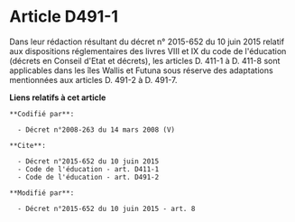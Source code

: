 # Article D491-1

Dans leur rédaction résultant du décret n° 2015-652 du 10 juin 2015 relatif aux dispositions réglementaires des livres VIII
et IX du code de l'éducation (décrets en Conseil d'Etat et décrets), les articles D. 411-1 à D. 411-8 sont applicables dans
les îles Wallis et Futuna sous réserve des adaptations mentionnées aux articles D. 491-2 à D. 491-7.

**Liens relatifs à cet article**

	**Codifié par**:

	  - Décret n°2008-263 du 14 mars 2008 (V)

	**Cite**:

	  - Décret n°2015-652 du 10 juin 2015
	  - Code de l'éducation - art. D411-1
	  - Code de l'éducation - art. D491-2

	**Modifié par**:

	  - Décret n°2015-652 du 10 juin 2015 - art. 8
